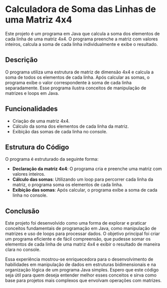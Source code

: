 <h1>Calculadora de Soma das Linhas de uma Matriz 4x4</h1>

<p>Este projeto é um programa em Java que calcula a soma dos elementos de cada linha de uma matriz 4x4. O programa preenche a matriz com valores inteiros, calcula a soma de cada linha individualmente e exibe o resultado.</p>

<h2>Descrição</h2>
<p>O programa utiliza uma estrutura de matriz de dimensão 4x4 e calcula a soma de todos os elementos de cada linha. Após calcular as somas, o programa exibe o valor correspondente à soma de cada linha separadamente. Esse programa ilustra conceitos de manipulação de matrizes e loops em Java.</p>

<h2>Funcionalidades</h2>
<ul>
    <li>Criação de uma matriz 4x4.</li>
    <li>Cálculo da soma dos elementos de cada linha da matriz.</li>
    <li>Exibição das somas de cada linha no console.</li>
</ul>

<h2>Estrutura do Código</h2>
<p>O programa é estruturado da seguinte forma:</p>
<ul>
    <li><strong>Declaração da matriz 4x4</strong>: O programa cria e preenche uma matriz com valores inteiros.</li>
    <li><strong>Cálculo das somas</strong>: Utilizando um loop para percorrer cada linha da matriz, o programa soma os elementos de cada linha.</li>
    <li><strong>Exibição das somas</strong>: Após calcular, o programa exibe a soma de cada linha no console.</li>
</ul>

<h2>Conclusão</h2>
<p>Este projeto foi desenvolvido como uma forma de explorar e praticar conceitos fundamentais de programação em Java, como manipulação de matrizes e uso de loops para processar dados. O objetivo principal foi criar um programa eficiente e de fácil compreensão, que pudesse somar os elementos de cada linha de uma matriz 4x4 e exibir o resultado de maneira clara no console.</p>
<p>Essa experiência mostrou-se enriquecedora para o desenvolvimento de habilidades em manipulação de dados em estruturas bidimensionais e na organização lógica de um programa Java simples. Espero que este código seja útil para quem deseja entender melhor esses conceitos e sirva como base para projetos mais complexos que envolvam operações com matrizes.</p>
